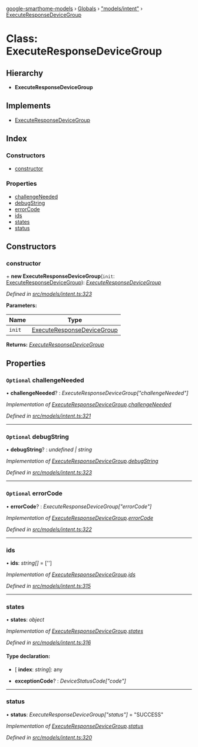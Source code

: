 [google-smarthome-models](../README.md) › [Globals](../globals.md) › ["models/intent"](../modules/_models_intent_.md) › [ExecuteResponseDeviceGroup](_models_intent_.executeresponsedevicegroup.md)

# Class: ExecuteResponseDeviceGroup

## Hierarchy

* **ExecuteResponseDeviceGroup**

## Implements

* [ExecuteResponseDeviceGroup](../interfaces/_models_interfaces_i_intent_.executeresponsedevicegroup.md)

## Index

### Constructors

* [constructor](_models_intent_.executeresponsedevicegroup.md#constructor)

### Properties

* [challengeNeeded](_models_intent_.executeresponsedevicegroup.md#optional-challengeneeded)
* [debugString](_models_intent_.executeresponsedevicegroup.md#optional-debugstring)
* [errorCode](_models_intent_.executeresponsedevicegroup.md#optional-errorcode)
* [ids](_models_intent_.executeresponsedevicegroup.md#ids)
* [states](_models_intent_.executeresponsedevicegroup.md#states)
* [status](_models_intent_.executeresponsedevicegroup.md#status)

## Constructors

###  constructor

\+ **new ExecuteResponseDeviceGroup**(`init`: [ExecuteResponseDeviceGroup](../interfaces/_models_interfaces_i_intent_.executeresponsedevicegroup.md)): *[ExecuteResponseDeviceGroup](_models_intent_.executeresponsedevicegroup.md)*

*Defined in [src/models/intent.ts:323](https://github.com/galactic1969/google-smarthome-models/blob/633871f/src/models/intent.ts#L323)*

**Parameters:**

Name | Type |
------ | ------ |
`init` | [ExecuteResponseDeviceGroup](../interfaces/_models_interfaces_i_intent_.executeresponsedevicegroup.md) |

**Returns:** *[ExecuteResponseDeviceGroup](_models_intent_.executeresponsedevicegroup.md)*

## Properties

### `Optional` challengeNeeded

• **challengeNeeded**? : *ExecuteResponseDeviceGroup["challengeNeeded"]*

*Implementation of [ExecuteResponseDeviceGroup](../interfaces/_models_interfaces_i_intent_.executeresponsedevicegroup.md).[challengeNeeded](../interfaces/_models_interfaces_i_intent_.executeresponsedevicegroup.md#optional-challengeneeded)*

*Defined in [src/models/intent.ts:321](https://github.com/galactic1969/google-smarthome-models/blob/633871f/src/models/intent.ts#L321)*

___

### `Optional` debugString

• **debugString**? : *undefined | string*

*Implementation of [ExecuteResponseDeviceGroup](../interfaces/_models_interfaces_i_intent_.executeresponsedevicegroup.md).[debugString](../interfaces/_models_interfaces_i_intent_.executeresponsedevicegroup.md#optional-debugstring)*

*Defined in [src/models/intent.ts:323](https://github.com/galactic1969/google-smarthome-models/blob/633871f/src/models/intent.ts#L323)*

___

### `Optional` errorCode

• **errorCode**? : *ExecuteResponseDeviceGroup["errorCode"]*

*Implementation of [ExecuteResponseDeviceGroup](../interfaces/_models_interfaces_i_intent_.executeresponsedevicegroup.md).[errorCode](../interfaces/_models_interfaces_i_intent_.executeresponsedevicegroup.md#optional-errorcode)*

*Defined in [src/models/intent.ts:322](https://github.com/galactic1969/google-smarthome-models/blob/633871f/src/models/intent.ts#L322)*

___

###  ids

• **ids**: *string[]* = ['']

*Implementation of [ExecuteResponseDeviceGroup](../interfaces/_models_interfaces_i_intent_.executeresponsedevicegroup.md).[ids](../interfaces/_models_interfaces_i_intent_.executeresponsedevicegroup.md#ids)*

*Defined in [src/models/intent.ts:315](https://github.com/galactic1969/google-smarthome-models/blob/633871f/src/models/intent.ts#L315)*

___

###  states

• **states**: *object*

*Implementation of [ExecuteResponseDeviceGroup](../interfaces/_models_interfaces_i_intent_.executeresponsedevicegroup.md).[states](../interfaces/_models_interfaces_i_intent_.executeresponsedevicegroup.md#states)*

*Defined in [src/models/intent.ts:316](https://github.com/galactic1969/google-smarthome-models/blob/633871f/src/models/intent.ts#L316)*

#### Type declaration:

* \[ **index**: *string*\]: any

* **exceptionCode**? : *DeviceStatusCode["code"]*

___

###  status

• **status**: *ExecuteResponseDeviceGroup["status"]* = "SUCCESS"

*Implementation of [ExecuteResponseDeviceGroup](../interfaces/_models_interfaces_i_intent_.executeresponsedevicegroup.md).[status](../interfaces/_models_interfaces_i_intent_.executeresponsedevicegroup.md#status)*

*Defined in [src/models/intent.ts:320](https://github.com/galactic1969/google-smarthome-models/blob/633871f/src/models/intent.ts#L320)*

